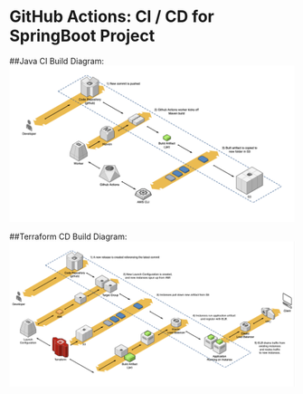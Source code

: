 # GitHub Actions: CI / CD for SpringBoot Project


##Java CI Build Diagram:
![Java CI Diagram](images/JavaCI.png)

##Terraform CD Build Diagram:
![Terraform CD Diagram](images/TerraformCD.png)


